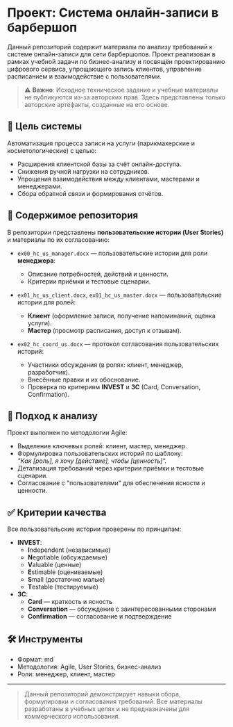 # Проект: Система онлайн-записи в барбершоп

Данный репозиторий содержит материалы по анализу требований к системе онлайн-записи для сети барбершопов. Проект реализован в рамках учебной задачи по бизнес-анализу и посвящён проектированию цифрового сервиса, упрощающего запись клиентов, управление расписанием и взаимодействие с пользователями.

> ⚠️ **Важно**: Исходное техническое задание и учебные материалы не публикуются из-за авторских прав. Здесь представлены только авторские артефакты, созданные на его основе.

## 🎯 Цель системы
Автоматизация процесса записи на услуги (парикмахерские и косметологические) с целью:
- Расширения клиентской базы за счёт онлайн-доступа.
- Снижения ручной нагрузки на сотрудников.
- Упрощения взаимодействия между клиентами, мастерами и менеджерами.
- Сбора обратной связи и формирования отчётов.

## 📁 Содержимое репозитория
В репозитории представлены **пользовательские истории (User Stories)** и материалы по их согласованию:

- `ex00_hc_us_manager.docx` — пользовательские истории для роли **менеджера**:
  - Описание потребностей, действий и ценности.
  - Критерии приёмки и тестовые сценарии.

- `ex01_hc_us_client.docx`, `ex01_hc_us_master.docx` — пользовательские истории для ролей:
  - **Клиент** (оформление записи, получение напоминаний, оценка услуги).
  - **Мастер** (просмотр расписания, доступ к отзывам).

- `ex02_hc_coord_us.docx` — протокол согласования пользовательских историй:
  - Участники обсуждения (в ролях: клиент, менеджер, разработчик).
  - Внесённые правки и их обоснование.
  - Проверка по критериям **INVEST** и **3C** (Card, Conversation, Confirmation).

## 🧩 Подход к анализу
Проект выполнен по методологии Agile:
- Выделение ключевых ролей: клиент, мастер, менеджер.
- Формулировка пользовательских историй по шаблону:  
  _"Как [роль], я хочу [действие], чтобы [ценность]"._
- Детализация требований через критерии приёмки и тестовые сценарии.
- Согласование с "пользователями" для обеспечения ясности и ценности.

## ✅ Критерии качества
Все пользовательские истории проверены по принципам:
- **INVEST**:
  - **I**ndependent (независимые)
  - **N**egotiable (обсуждаемые)
  - **V**aluable (ценные)
  - **E**stimable (оцениваемые)
  - **S**mall (достаточно малые)
  - **T**estable (тестируемые)
- **3C**:
  - **Card** — краткость и ясность
  - **Conversation** — обсуждение с заинтересованными сторонами
  - **Confirmation** — согласование и подтверждение

## 🛠️ Инструменты
- Формат: md
- Методология: Agile, User Stories, бизнес-анализ
- Роли: менеджер, клиент, мастер

---

> Данный репозиторий демонстрирует навыки сбора, формулировки и согласования требований. Все материалы разработаны в учебных целях и не предназначены для коммерческого использования.
